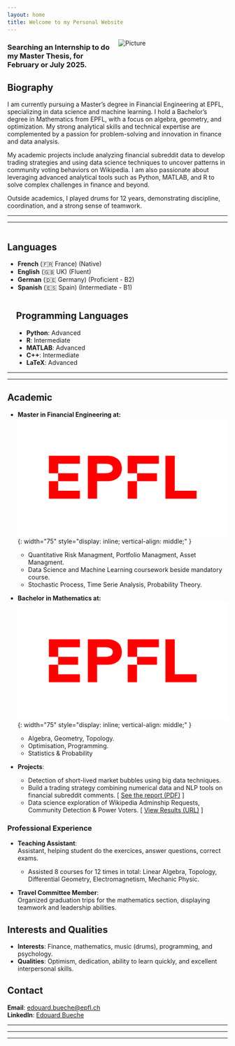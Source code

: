 ```yaml
---
layout: home
title: Welcome to my Personal Website
---
```



<img src="{{ site.baseurl }}/assets/img/pic3.jpeg" alt="Picture" style="width: 250px; float: right; margin: 0 0 20px 20px;">

### Searching an Internship to do my Master Thesis, for February or July 2025.


## Biography

I am currently pursuing a Master’s degree in Financial Engineering at EPFL, specializing in data science and machine learning. I hold a Bachelor’s degree in Mathematics from EPFL, with a focus on algebra, geometry, and optimization. My strong analytical skills and technical expertise are complemented by a passion for problem-solving and innovation in finance and data analysis.

My academic projects include analyzing financial subreddit data to develop trading strategies and using data science techniques to uncover patterns in community voting behaviors on Wikipedia. I am also passionate about leveraging advanced analytical tools such as Python, MATLAB, and R to solve complex challenges in finance and beyond.

Outside academics, I played drums for 12 years, demonstrating discipline, coordination, and a strong sense of teamwork.

---
---

<div style="display: flex; justify-content: space-between;">

  <div style="flex: 1; margin-right: 20px;">
    <h2>Languages</h2>
    <ul>
      <li><strong>French</strong> (🇫🇷 France) (Native)</li>
      <li><strong>English</strong> (🇬🇧 UK) (Fluent)</li>
      <li><strong>German</strong> (🇩🇪 Germany) (Proficient - B2)</li>
      <li><strong>Spanish</strong> (🇪🇸 Spain) (Intermediate - B1)</li>
    </ul>
  </div>

</div>


<div style="flex: 1; margin-left: 20px;">
<h2>Programming Languages</h2>
<ul>
  <li><strong>Python</strong>: Advanced</li>
  <li><strong>R</strong>: Intermediate</li>
  <li><strong>MATLAB</strong>: Advanced</li>
  <li><strong>C++</strong>: Intermediate</li>
  <li><strong>LaTeX</strong>: Advanced</li>
</ul>
</div>

---
---

## Academic

- **Master in Financial Engineering at:** ![](/assets/img/logo.png){: width="75" style="display: inline; vertical-align: middle;" }
  - Quantitative Risk Managment, Portfolio Managment, Asset Managment.
  - Data Science and Machine Learning coursework beside mandatory course.
  - Stochastic Process, Time Serie Analysis, Probability Theory.

- **Bachelor in Mathematics at:** ![](/assets/img/logo.png){: width="75" style="display: inline; vertical-align: middle;" }
  - Algebra, Geometry, Topology.
  - Optimisation, Programming.
  - Statistics & Probability

- **Projects**:

  - Detection of short-lived market bubbles using big data techniques.
  - Build a trading strategy combining numerical data and NLP tools on financial subreddit comments.
[  [See the report (PDF)](/assets/files/ML_project.pdf) ]
  - Data science exploration of Wikipedia Adminship Requests, Community Detection & Power Voters.   [ [View Results (URL)](https://epfl-ada.github.io/ada-2024-project-supercoolteamname2024/) ]


### Professional Experience

- **Teaching Assistant**:  
  Assistant, helping student do the exercices, answer questions, correct exams.  

  - Assisted 8 courses for 12 times in total: Linear Algebra, Topology, Differential Geometry, Electromagnetism, Mechanic Physic.

- **Travel Committee Member**:  
  Organized graduation trips for the mathematics section, displaying teamwork and leadership abilities.

## Interests and Qualities

- **Interests**: Finance, mathematics, music (drums), programming, and psychology.
- **Qualities**: Optimism, dedication, ability to learn quickly, and excellent interpersonal skills.

## Contact

**Email**: edouard.bueche@epfl.ch  
**LinkedIn**: [Edouard Bueche](https://linkedin.com/in/edouard-bueche-941800332)  

---
---
---
